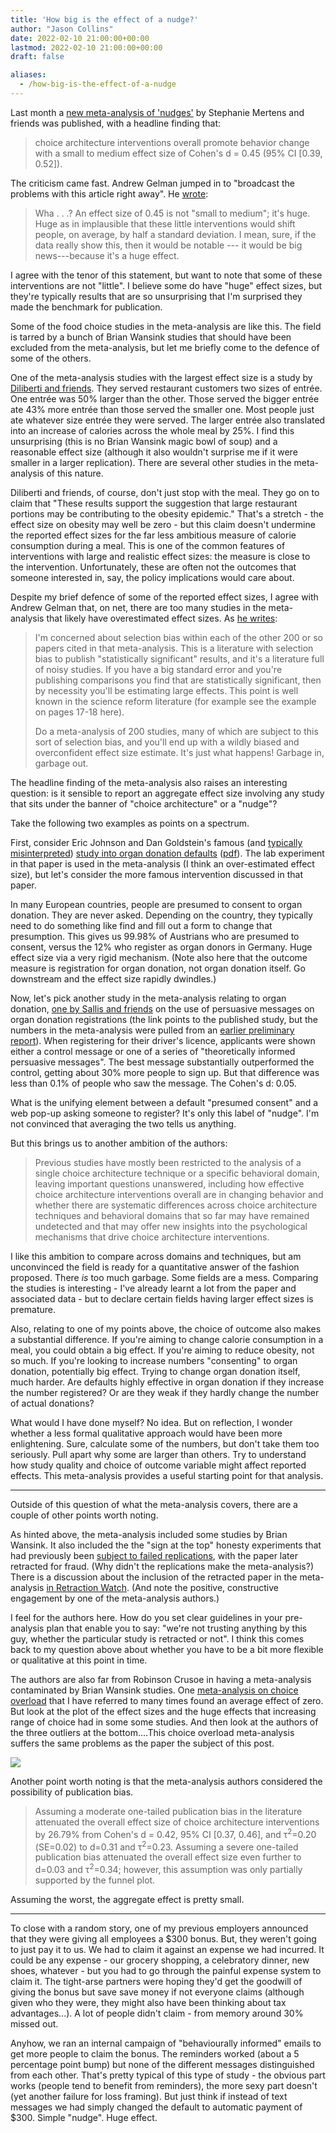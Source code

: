 ```yaml
---
title: 'How big is the effect of a nudge?'
author: "Jason Collins"
date: 2022-02-10 21:00:00+00:00
lastmod: 2022-02-10 21:00:00+00:00
draft: false

aliases:
  - /how-big-is-the-effect-of-a-nudge
---
```


Last month a [new meta-analysis of 'nudges'](https://doi.org/10.1073/pnas.2107346118) by Stephanie Mertens and friends was published, with a headline finding that:

> choice architecture interventions overall promote behavior change with a small to medium effect size of Cohen's d = 0.45 (95% CI \[0.39, 0.52\]).

The criticism came fast. Andrew Gelman jumped in to "broadcast the problems with this article right away". He [wrote](https://statmodeling.stat.columbia.edu/2022/01/07/pnas-gigo-qrp-wtf-approaching-the-platonic-ideal-of-junk-science/):

> Wha . . .? An effect size of 0.45 is not "small to medium"; it's huge. Huge as in implausible that these little interventions would shift people, on average, by half a standard deviation. I mean, sure, if the data really show this, then it would be notable --- it would be big news---because it's a huge effect.

I agree with the tenor of this statement, but want to note that some of these interventions are not "little". I believe some do have "huge" effect sizes, but they're typically results that are so unsurprising that I'm surprised they made the benchmark for publication.

Some of the food choice studies in the meta-analysis are like this. The field is tarred by a bunch of Brian Wansink studies that should have been excluded from the meta-analysis, but let me briefly come to the defence of some of the others.

One of the meta-analysis studies with the largest effect size is a study by [Diliberti and friends](https://doi.org/10.1038/oby.2004.64). They served restaurant customers two sizes of entrée. One entrée was 50% larger than the other. Those served the bigger entrée ate 43% more entrée than those served the smaller one. Most people just ate whatever size entrée they were served. The larger entrée also translated into an increase of calories across the whole meal by 25%. I find this unsurprising (this is no Brian Wansink magic bowl of soup) and a reasonable effect size (although it also wouldn't surprise me if it were smaller in a larger replication). There are several other studies in the meta-analysis of this nature.

Diliberti and friends, of course, don't just stop with the meal. They go on to claim that "These results support the suggestion that large restaurant portions may be contributing to the obesity epidemic." That's a stretch - the effect size on obesity may well be zero - but this claim doesn't undermine the reported effect sizes for the far less ambitious measure of calorie consumption during a meal. This is one of the common features of interventions with large and realistic effect sizes: the measure is close to the intervention. Unfortunately, these are often not the outcomes that someone interested in, say, the policy implications would care about.

Despite my brief defence of some of the reported effect sizes, I agree with Andrew Gelman that, on net, there are too many studies in the meta-analysis that likely have overestimated effect sizes. As [he writes](https://statmodeling.stat.columbia.edu/2022/01/10/the-real-problem-of-that-nudge-meta-analysis-is-not-that-it-include-12-papers-by-noted-fraudsters-its-the-gigo-of-it-all/):

> I'm concerned about selection bias within each of the other 200 or so papers cited in that meta-analysis. This is a literature with selection bias to publish "statistically significant" results, and it's a literature full of noisy studies. If you have a big standard error and you're publishing comparisons you find that are statistically significant, then by necessity you'll be estimating large effects. This point is well known in the science reform literature (for example see the example on pages 17-18 here).
>
> Do a meta-analysis of 200 studies, many of which are subject to this sort of selection bias, and you'll end up with a wildly biased and overconfident effect size estimate. It's just what happens! Garbage in, garbage out.

The headline finding of the meta-analysis also raises an interesting question: is it sensible to report an aggregate effect size involving any study that sits under the banner of "choice architecture" or a "nudge"?

Take the following two examples as points on a spectrum.

First, consider Eric Johnson and Dan Goldstein's famous (and [typically misinterpreted](/does-presuming-you-can-take-a-persons-organs-save-lives/)) [study into organ donation defaults](https://doi.org/10.1126/science.1091721) ([pdf](http://www.dangoldstein.com/papers/DefaultsScience.pdf)). The lab experiment in that paper is used in the meta-analysis (I think an over-estimated effect size), but let's consider the more famous intervention discussed in that paper.

In many European countries, people are presumed to consent to organ donation. They are never asked. Depending on the country, they typically need to do something like find and fill out a form to change that presumption. This gives us 99.98% of Austrians who are presumed to consent, versus the 12% who register as organ donors in Germany. Huge effect size via a very rigid mechanism. (Note also here that the outcome measure is registration for organ donation, not organ donation itself. Go downstream and the effect size rapidly dwindles.)

Now, let's pick another study in the meta-analysis relating to organ donation, [one by Sallis and friends](https://doi.org/10.1186/s13063-018-2855-5) on the use of persuasive messages on organ donation registrations (the link points to the published study, but the numbers in the meta-analysis were pulled from an [earlier preliminary report](https://www.bi.team/publications/applying-behavioural-insights-to-organ-donation/)). When registering for their driver's licence, applicants were shown either a control message or one of a series of "theoretically informed persuasive messages". The best message substantially outperformed the control, getting about 30% more people to sign up. But that difference was less than 0.1% of people who saw the message. The Cohen's d: 0.05.

What is the unifying element between a default "presumed consent" and a web pop-up asking someone to register? It's only this label of "nudge". I'm not convinced that averaging the two tells us anything.

But this brings us to another ambition of the authors:

> Previous studies have mostly been restricted to the analysis of a single choice architecture technique or a specific behavioral domain, leaving important questions unanswered, including how effective choice architecture interventions overall are in changing behavior and whether there are systematic differences across choice architecture techniques and behavioral domains that so far may have remained undetected and that may offer new insights into the psychological mechanisms that drive choice architecture interventions.

I like this ambition to compare across domains and techniques, but am unconvinced the field is ready for a quantitative answer of the fashion proposed. There *is* too much garbage. Some fields are a mess. Comparing the studies is interesting - I've already learnt a lot from the paper and associated data - but to declare certain fields having larger effect sizes is premature.

Also, relating to one of my points above, the choice of outcome also makes a substantial difference. If you're aiming to change calorie consumption in a meal, you could obtain a big effect. If you're aiming to reduce obesity, not so much. If you're looking to increase numbers "consenting" to organ donation, potentially big effect. Trying to change organ donation itself, much harder. Are defaults highly effective in organ donation if they increase the number registered? Or are they weak if they hardly change the number of actual donations?

What would I have done myself? No idea. But on reflection, I wonder whether a less formal qualitative approach would have been more enlightening. Sure, calculate some of the numbers, but don't take them too seriously. Pull apart why some are larger than others. Try to understand how study quality and choice of outcome variable might affect reported effects. This meta-analysis provides a useful starting point for that analysis.

------------------------------------------------------------------------

Outside of this question of what the meta-analysis covers, there are a couple of other points worth noting.

As hinted above, the meta-analysis included some studies by Brian Wansink. It also included the the "sign at the top" honesty experiments that had previously been [subject to failed replications](/a-default-of-disbelief/), with the paper later retracted for fraud. (Why didn't the replications make the meta-analysis?) There is a discussion about the inclusion of the retracted paper in the meta-analysis [in Retraction Watch](https://retractionwatch.com/2022/01/09/authors-to-correct-pnas-nudge-paper-that-cites-now-retracted-article-in-the-same-journal/). (And note the positive, constructive engagement by one of the meta-analysis authors.)

I feel for the authors here. How do you set clear guidelines in your pre-analysis plan that enable you to say: "we're not trusting anything by this guy, whether the particular study is retracted or not". I think this comes back to my question above about whether you have to be a bit more flexible or qualitative at this point in time.

The authors are also far from Robinson Crusoe in having a meta-analysis contaminated by Brian Wansink studies. One [meta-analysis on choice overload](https://doi.org/10.1086/651235) that I have referred to many times found an average effect of zero. But look at the plot of the effect sizes and the huge effects that increasing range of choice had in some some studies. And then look at the authors of the three outliers at the bottom....This choice overload meta-analysis suffers the same problems as the paper the subject of this post.

![](img/scheibehenne.jpg)

Another point worth noting is that the meta-analysis authors considered the possibility of publication bias.

> Assuming a moderate one-tailed publication bias in the literature attenuated the overall effect size of choice architecture interventions by 26.79% from Cohen's d = 0.42, 95% CI \[0.37, 0.46\], and τ<sup>2</sup>=0.20 (SE=0.02) to d=0.31 and τ<sup>2</sup>=0.23. Assuming a severe one-tailed publication bias attenuated the overall effect size even further to d=0.03 and τ<sup>2</sup>=0.34; however, this assumption was only partially supported by the funnel plot.

Assuming the worst, the aggregate effect is pretty small.

------------------------------------------------------------------------

To close with a random story, one of my previous employers announced that they were giving all employees a \$300 bonus. But, they weren't going to just pay it to us. We had to claim it against an expense we had incurred. It could be any expense - our grocery shopping, a celebratory dinner, new shoes, whatever - but you had to go through the painful expense system to claim it. The tight-arse partners were hoping they'd get the goodwill of giving the bonus but save save money if not everyone claims (although given who they were, they might also have been thinking about tax advantages...). A lot of people didn't claim - from memory around 30% missed out.

Anyhow, we ran an internal campaign of "behaviourally informed" emails to get more people to claim the bonus. The reminders worked (about a 5 percentage point bump) but none of the different messages distinguished from each other. That's pretty typical of this type of study - the obvious part works (people tend to benefit from reminders), the more sexy part doesn't (yet another failure for loss framing). But just think if instead of text messages we had simply changed the default to automatic payment of \$300. Simple "nudge". Huge effect.
